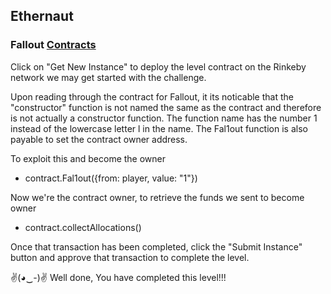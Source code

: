 ## Ethernaut 
### Fallout [Contracts](./02-Fallout/Fallout.sol)

Click on "Get New Instance" to deploy the level contract on the Rinkeby network we may get started with the challenge.

Upon reading through the contract for Fallout, it its noticable that the "constructor" function is not named the same as the contract and therefore is not actually a constructor function. The function name has the number 1 instead of the lowercase letter l in the name. The Fal1out function is also payable to set the contract owner address. 

To exploit this and become the owner
- contract.Fal1out({from: player, value: "1"})

Now we're the contract owner, to retrieve the funds we sent to become owner
- contract.collectAllocations()

Once that transaction has been completed, click the "Submit Instance" button and approve that transaction to complete the level.

✌(◕‿-)✌ Well done, You have completed this level!!!
